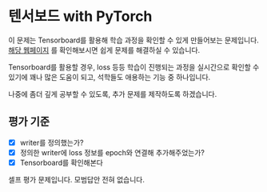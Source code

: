 # 텐서보드 with PyTorch
이 문제는 Tensorboard를 활용해 학습 과정을 확인할 수 있게 만들어보는 문제입니다.
[해당 웹페이지](https://pytorch.org/tutorials/recipes/recipes/tensorboard_with_pytorch.html#using-tensorboard-in-pytorch) 를 확인해보시면 쉽게 문제를 해결하실 수 있습니다.

Tensorboard를 활용할 경우, loss 등등 학습이 진행되는 과정을 실시간으로 확인할 수 있기에 꽤나 많은 도움이 되고, 석학들도 애용하는 기능 중 하나입니다.

나중에 좀더 깊게 공부할 수 있도록, 추가 문제를 제작하도록 하겠습니다.

## 평가 기준
- [x] writer를 정의했는가?
- [x] 정의한 writer에 loss 정보를 epoch와 연결해 추가해주었는가?
- [x] Tensorboard를 확인해본다

셀프 평가 문제입니다. 모범답안 전혀 없습니다.